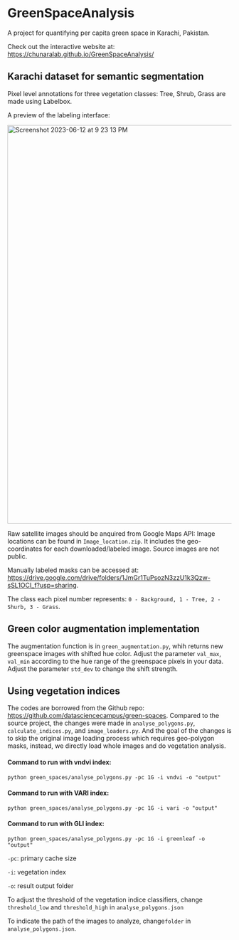# GreenSpaceAnalysis
A project for quantifying per capita green space in Karachi, Pakistan. 

Check out the interactive website at: https://chunaralab.github.io/GreenSpaceAnalysis/


## Karachi dataset for semantic segmentation

Pixel level annotations for three vegetation classes: Tree, Shrub, Grass are made using Labelbox. 

A preview of the labeling interface:

<img width="896" alt="Screenshot 2023-06-12 at 9 23 13 PM" src="https://github.com/ChunaraLab/GreenSpaceAnalysis/assets/30038903/db48e5f2-c0e5-44e2-b9a4-5caad5e878ff">



Raw satellite images should be anquired from Google Maps API: Image locations can be found in ```` Image_location.zip ````. It includes the geo-coordinates for each downloaded/labeled image. Source images are not public. 

Manually labeled masks can be accessed at: https://drive.google.com/drive/folders/1JmGr1TuPsozN3zzU1k3Qzw-sSL1OCI_f?usp=sharing. 

The class each pixel number represents:  ````0 - Background, 1 - Tree, 2 - Shurb, 3 - Grass````.


## Green color augmentation implementation
The augmentation function is in ````green_augmentation.py````, whih returns new greenspace images with shifted hue color. Adjust the parameter ````val_max````, ````val_min```` according to the hue range of the greenspace pixels in your data. Adjust the parameter ````std_dev```` to change the shift strength.


## Using vegetation indices

The codes are borrowed from the Github repo: https://github.com/datasciencecampus/green-spaces. Compared to the source project, the changes were made in ````analyse_polygons.py````, ````calculate_indices.py````, and ````image_loaders.py````. And the goal of the changes is to skip the original image loading process which requires geo-polygon masks, instead, we directly load whole images and do vegetation analysis.


#### Command to run with vndvi index: 
````python green_spaces/analyse_polygons.py -pc 1G -i vndvi -o "output"````

#### Command to run with VARI index: 
````python green_spaces/analyse_polygons.py -pc 1G -i vari -o "output"````

#### Command to run with GLI index: 
````python green_spaces/analyse_polygons.py -pc 1G -i greenleaf -o "output"````

````-pc````: primary cache size

````-i````: vegetation index

````-o````: result output folder

To adjust the threshold of the vegetation indice classifiers, change ````threshold_low```` and ````threshold_high```` in ````analyse_polygons.json````

To indicate the path of the images to analyze, change````folder```` in ````analyse_polygons.json````.



